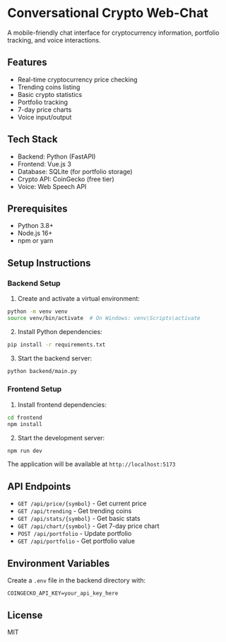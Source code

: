 # Conversational Crypto Web-Chat

A mobile-friendly chat interface for cryptocurrency information, portfolio tracking, and voice interactions.

## Features

- Real-time cryptocurrency price checking
- Trending coins listing
- Basic crypto statistics
- Portfolio tracking
- 7-day price charts
- Voice input/output

## Tech Stack

- Backend: Python (FastAPI)
- Frontend: Vue.js 3
- Database: SQLite (for portfolio storage)
- Crypto API: CoinGecko (free tier)
- Voice: Web Speech API

## Prerequisites

- Python 3.8+
- Node.js 16+
- npm or yarn

## Setup Instructions

### Backend Setup

1. Create and activate a virtual environment:
```bash
python -m venv venv
source venv/bin/activate  # On Windows: venv\Scripts\activate
```

2. Install Python dependencies:
```bash
pip install -r requirements.txt
```

3. Start the backend server:
```bash
python backend/main.py
```

### Frontend Setup

1. Install frontend dependencies:
```bash
cd frontend
npm install
```

2. Start the development server:
```bash
npm run dev
```

The application will be available at `http://localhost:5173`

## API Endpoints

- `GET /api/price/{symbol}` - Get current price
- `GET /api/trending` - Get trending coins
- `GET /api/stats/{symbol}` - Get basic stats
- `GET /api/chart/{symbol}` - Get 7-day price chart
- `POST /api/portfolio` - Update portfolio
- `GET /api/portfolio` - Get portfolio value

## Environment Variables

Create a `.env` file in the backend directory with:

```
COINGECKO_API_KEY=your_api_key_here
```

## License

MIT 